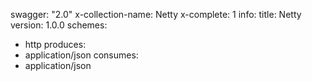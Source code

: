 swagger: "2.0"
x-collection-name: Netty
x-complete: 1
info:
  title: Netty
  version: 1.0.0
schemes:
- http
produces:
- application/json
consumes:
- application/json